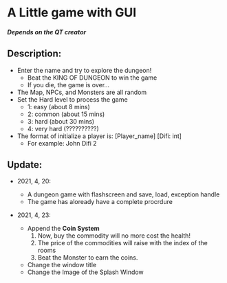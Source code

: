 # A Little game with GUI
##### Depends on the QT creator

## Description:
- Enter the name and try to explore the dungeon!
    - Beat the KING OF DUNGEON to win the game
    - If you die, the game is over...
- The Map, NPCs, and Monsters are all random
- Set the Hard level to process the game
    - 1: easy   (about 8 mins)
    - 2: common (about 15 mins)
    - 3: hard   (about 30 mins)
    - 4: very hard (??????????)
- The format of initialize a player is: [Player_name] \[Difi: int]
    - For example: John Difi 2


## Update:

- 2021, 4, 20:
    - A dungeon game with flashscreen and save, load, exception handle
    - The game has aloready have a complete procrdure

- 2021, 4, 23:
    - Append the **Coin System**
        1. Now, buy the commodity will no more cost the health!
        2. The price of the commodities will raise with the index of the rooms
        3. Beat the Monster to earn the coins.
    - Change the window title
    - Change the Image of the Splash Window